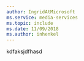 ```yaml
---
author: IngridAtMicrosoft
ms.service: media-services
ms.topic: include
ms.date: 11/09/2018	
ms.author: inhenkel
---
```


kdfaksjdfhasd
